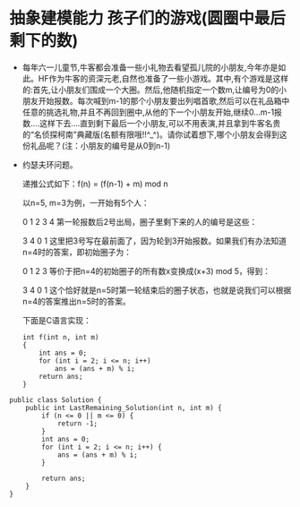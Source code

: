 # 抽象建模能力 孩子们的游戏(圆圈中最后剩下的数)

* 每年六一儿童节,牛客都会准备一些小礼物去看望孤儿院的小朋友,今年亦是如此。HF作为牛客的资深元老,自然也准备了一些小游戏。其中,有个游戏是这样的:首先,让小朋友们围成一个大圈。然后,他随机指定一个数m,让编号为0的小朋友开始报数。每次喊到m-1的那个小朋友要出列唱首歌,然后可以在礼品箱中任意的挑选礼物,并且不再回到圈中,从他的下一个小朋友开始,继续0...m-1报数....这样下去....直到剩下最后一个小朋友,可以不用表演,并且拿到牛客名贵的“名侦探柯南”典藏版(名额有限哦!!^_^)。请你试着想下,哪个小朋友会得到这份礼品呢？(注：小朋友的编号是从0到n-1)

* 约瑟夫环问题。

	递推公式如下：f(n) = (f(n-1) + m) mod n

	以n=5, m=3为例，一开始有5个人：

	0 1 2 3 4
	第一轮报数后2号出局，圈子里剩下来的人的编号是这些：

	3 4 0 1
	这里把3号写在最前面了，因为轮到3开始报数。如果我们有办法知道n=4时的答案，即初始圈子为：

	0 1 2 3
	等价于把n=4的初始圈子的所有数x变换成(x+3) mod 5，得到：

	3 4 0 1
	这个恰好就是n=5时第一轮结束后的圈子状态，也就是说我们可以根据n=4的答案推出n=5时的答案。

	下面是C语言实现：

	```
	int f(int n, int m)
	{
	    int ans = 0;
	    for (int i = 2; i <= n; i++)
	        ans = (ans + m) % i;
	    return ans;
	}
	```

```
public class Solution {
    public int LastRemaining_Solution(int n, int m) {
        if (n <= 0 || m <= 0) {
            return -1;
        }
        int ans = 0;
        for (int i = 2; i <= n; i++) {
            ans = (ans + m) % i;
        }
        
        return ans;
    }
}
```